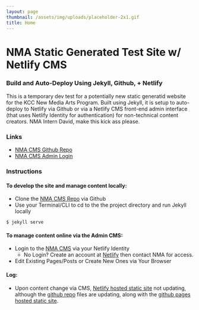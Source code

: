 ```yaml
---
layout: page
thumbnail: /assets/img/uploads/placeholder-2x1.gif
title: Home
---
```

# NMA Static Generated Test Site w/ Netlify CMS

### Build and Auto-Deploy Using Jekyll, Github, + Netlify

This is a temporary dev test for a potentially new static generatid website for the KCC New Media Arts Program. Built using Jekyll, it is setup to auto-deploy to Netlify via Github or via a Netlify CMS front-end admin interface (that uses Netlify Identity for authentication) for non-technical content creators.  NMA Intern David, make this kick ass please.

### Links

* [NMA CMS Github Repo](https://github.com/kccnma/cms)
* [NMA CMS Admin Login](https://nma.netlify.com/admin/)

### Instructions

#### To develop the site and manage content locally:

* Clone the [NMA CMS Repo](https://github.com/kccnma/cms) via Github
* Use your Terminal/CLI to cd to the the project directory and run Jekyll locally 


```
$ jekyll serve
```

#### To manage content online via the Admin CMS:

* Login to the [NMA CMS](https://nma.netlify.com/admin/) via your Netlify Identity
  * No Login? Create an account at [Netlify](https://app.netlify.com) then contact NMA for access.
* Edit Existing Pages/Posts or Create New Ones via Your Browser

#### Log:

* Upon content change via CMS, [Netlify hosted static site](https://nma.netlify.com) not updating, although the [github repo](https://github.com/kccnma/cms/) files are updating, along with the [github pages hosted static site](https://kccnma.github.io/cms/).
